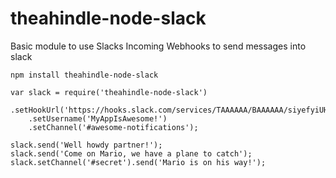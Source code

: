# theahindle-node-slack
Basic module to use Slacks Incoming Webhooks to send messages into slack

`npm install theahindle-node-slack`

```
var slack = require('theahindle-node-slack')
    .setHookUrl('https://hooks.slack.com/services/TAAAAAA/BAAAAAA/siyefyiUH7DUU2bud7')
    .setUsername('MyAppIsAwesome!')
    .setChannel('#awesome-notifications');

slack.send('Well howdy partner!');
slack.send('Come on Mario, we have a plane to catch');
slack.setChannel('#secret').send('Mario is on his way!');
```
